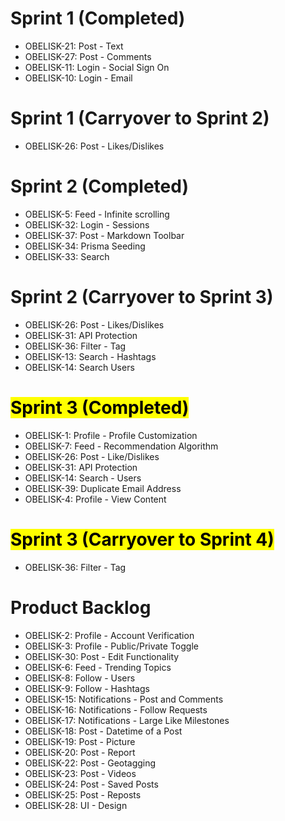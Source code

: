 # Sprint 1 (Completed)
- OBELISK-21: Post - Text
- OBELISK-27: Post - Comments
- OBELISK-11: Login - Social Sign On
- OBELISK-10: Login - Email

# Sprint 1 (Carryover to Sprint 2)
- OBELISK-26: Post - Likes/Dislikes

# Sprint 2 (Completed)
- OBELISK-5: Feed - Infinite scrolling
- OBELISK-32: Login - Sessions
- OBELISK-37: Post - Markdown Toolbar
- OBELISK-34: Prisma Seeding
- OBELISK-33: Search 

# Sprint 2 (Carryover to Sprint 3)
- OBELISK-26: Post - Likes/Dislikes
- OBELISK-31: API Protection
- OBELISK-36: Filter - Tag
- OBELISK-13: Search - Hashtags
- OBELISK-14: Search Users

# <mark> Sprint 3 (Completed) </mark>
- OBELISK-1: Profile - Profile Customization
- OBELISK-7: Feed - Recommendation Algorithm
- OBELISK-26: Post - Like/Dislikes
- OBELISK-31: API Protection
- OBELISK-14: Search - Users
- OBELISK-39: Duplicate Email Address
- OBELISK-4: Profile - View Content

# <mark> Sprint 3 (Carryover to Sprint 4) </mark>
- OBELISK-36: Filter - Tag

# Product Backlog
- OBELISK-2: Profile - Account Verification
- OBELISK-3: Profile - Public/Private Toggle
- OBELISK-30: Post - Edit Functionality
- OBELISK-6: Feed - Trending Topics
- OBELISK-8: Follow - Users
- OBELISK-9: Follow - Hashtags
- OBELISK-15: Notifications - Post and Comments
- OBELISK-16: Notifications - Follow Requests
- OBELISK-17: Notifications - Large Like Milestones
- OBELISK-18: Post - Datetime of a Post
- OBELISK-19: Post - Picture
- OBELISK-20: Post - Report
- OBELISK-22: Post - Geotagging
- OBELISK-23: Post - Videos
- OBELISK-24: Post - Saved Posts
- OBELISK-25: Post - Reposts
- OBELISK-28: UI - Design

